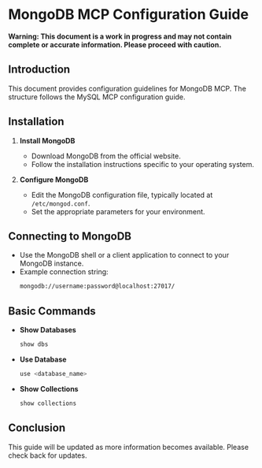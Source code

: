 # MongoDB MCP Configuration Guide

**Warning: This document is a work in progress and may not contain complete or accurate information. Please proceed with caution.**

## Introduction
This document provides configuration guidelines for MongoDB MCP. The structure follows the MySQL MCP configuration guide.

## Installation

1. **Install MongoDB**
   - Download MongoDB from the official website.
   - Follow the installation instructions specific to your operating system.

2. **Configure MongoDB**
   - Edit the MongoDB configuration file, typically located at `/etc/mongod.conf`.
   - Set the appropriate parameters for your environment.

## Connecting to MongoDB

- Use the MongoDB shell or a client application to connect to your MongoDB instance.
- Example connection string:
  ```bash
  mongodb://username:password@localhost:27017/
  ```

## Basic Commands

- **Show Databases**
  ```bash
  show dbs
  ```

- **Use Database**
  ```bash
  use <database_name>
  ```

- **Show Collections**
  ```bash
  show collections
  ```

## Conclusion
This guide will be updated as more information becomes available. Please check back for updates.